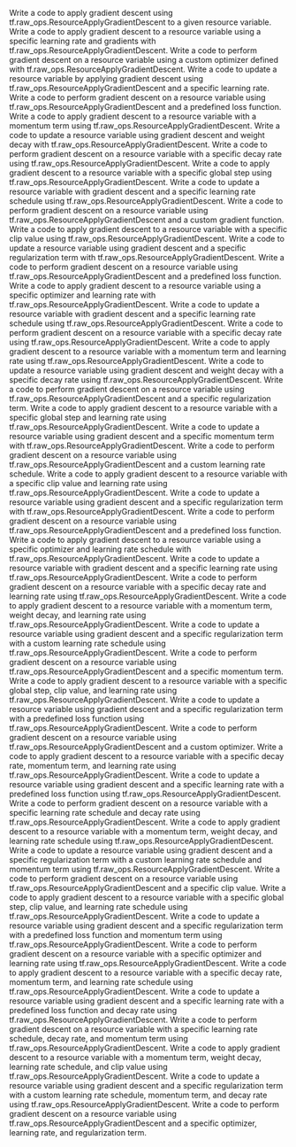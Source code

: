 Write a code to apply gradient descent using tf.raw_ops.ResourceApplyGradientDescent to a given resource variable.
Write a code to apply gradient descent to a resource variable using a specific learning rate and gradients with tf.raw_ops.ResourceApplyGradientDescent.
Write a code to perform gradient descent on a resource variable using a custom optimizer defined with tf.raw_ops.ResourceApplyGradientDescent.
Write a code to update a resource variable by applying gradient descent using tf.raw_ops.ResourceApplyGradientDescent and a specific learning rate.
Write a code to perform gradient descent on a resource variable using tf.raw_ops.ResourceApplyGradientDescent and a predefined loss function.
Write a code to apply gradient descent to a resource variable with a momentum term using tf.raw_ops.ResourceApplyGradientDescent.
Write a code to update a resource variable using gradient descent and weight decay with tf.raw_ops.ResourceApplyGradientDescent.
Write a code to perform gradient descent on a resource variable with a specific decay rate using tf.raw_ops.ResourceApplyGradientDescent.
Write a code to apply gradient descent to a resource variable with a specific global step using tf.raw_ops.ResourceApplyGradientDescent.
Write a code to update a resource variable with gradient descent and a specific learning rate schedule using tf.raw_ops.ResourceApplyGradientDescent.
Write a code to perform gradient descent on a resource variable using tf.raw_ops.ResourceApplyGradientDescent and a custom gradient function.
Write a code to apply gradient descent to a resource variable with a specific clip value using tf.raw_ops.ResourceApplyGradientDescent.
Write a code to update a resource variable using gradient descent and a specific regularization term with tf.raw_ops.ResourceApplyGradientDescent.
Write a code to perform gradient descent on a resource variable using tf.raw_ops.ResourceApplyGradientDescent and a predefined loss function.
Write a code to apply gradient descent to a resource variable using a specific optimizer and learning rate with tf.raw_ops.ResourceApplyGradientDescent.
Write a code to update a resource variable with gradient descent and a specific learning rate schedule using tf.raw_ops.ResourceApplyGradientDescent.
Write a code to perform gradient descent on a resource variable with a specific decay rate using tf.raw_ops.ResourceApplyGradientDescent.
Write a code to apply gradient descent to a resource variable with a momentum term and learning rate using tf.raw_ops.ResourceApplyGradientDescent.
Write a code to update a resource variable using gradient descent and weight decay with a specific decay rate using tf.raw_ops.ResourceApplyGradientDescent.
Write a code to perform gradient descent on a resource variable using tf.raw_ops.ResourceApplyGradientDescent and a specific regularization term.
Write a code to apply gradient descent to a resource variable with a specific global step and learning rate using tf.raw_ops.ResourceApplyGradientDescent.
Write a code to update a resource variable using gradient descent and a specific momentum term with tf.raw_ops.ResourceApplyGradientDescent.
Write a code to perform gradient descent on a resource variable using tf.raw_ops.ResourceApplyGradientDescent and a custom learning rate schedule.
Write a code to apply gradient descent to a resource variable with a specific clip value and learning rate using tf.raw_ops.ResourceApplyGradientDescent.
Write a code to update a resource variable using gradient descent and a specific regularization term with tf.raw_ops.ResourceApplyGradientDescent.
Write a code to perform gradient descent on a resource variable using tf.raw_ops.ResourceApplyGradientDescent and a predefined loss function.
Write a code to apply gradient descent to a resource variable using a specific optimizer and learning rate schedule with tf.raw_ops.ResourceApplyGradientDescent.
Write a code to update a resource variable with gradient descent and a specific learning rate using tf.raw_ops.ResourceApplyGradientDescent.
Write a code to perform gradient descent on a resource variable with a specific decay rate and learning rate using tf.raw_ops.ResourceApplyGradientDescent.
Write a code to apply gradient descent to a resource variable with a momentum term, weight decay, and learning rate using tf.raw_ops.ResourceApplyGradientDescent.
Write a code to update a resource variable using gradient descent and a specific regularization term with a custom learning rate schedule using tf.raw_ops.ResourceApplyGradientDescent.
Write a code to perform gradient descent on a resource variable using tf.raw_ops.ResourceApplyGradientDescent and a specific momentum term.
Write a code to apply gradient descent to a resource variable with a specific global step, clip value, and learning rate using tf.raw_ops.ResourceApplyGradientDescent.
Write a code to update a resource variable using gradient descent and a specific regularization term with a predefined loss function using tf.raw_ops.ResourceApplyGradientDescent.
Write a code to perform gradient descent on a resource variable using tf.raw_ops.ResourceApplyGradientDescent and a custom optimizer.
Write a code to apply gradient descent to a resource variable with a specific decay rate, momentum term, and learning rate using tf.raw_ops.ResourceApplyGradientDescent.
Write a code to update a resource variable using gradient descent and a specific learning rate with a predefined loss function using tf.raw_ops.ResourceApplyGradientDescent.
Write a code to perform gradient descent on a resource variable with a specific learning rate schedule and decay rate using tf.raw_ops.ResourceApplyGradientDescent.
Write a code to apply gradient descent to a resource variable with a momentum term, weight decay, and learning rate schedule using tf.raw_ops.ResourceApplyGradientDescent.
Write a code to update a resource variable using gradient descent and a specific regularization term with a custom learning rate schedule and momentum term using tf.raw_ops.ResourceApplyGradientDescent.
Write a code to perform gradient descent on a resource variable using tf.raw_ops.ResourceApplyGradientDescent and a specific clip value.
Write a code to apply gradient descent to a resource variable with a specific global step, clip value, and learning rate schedule using tf.raw_ops.ResourceApplyGradientDescent.
Write a code to update a resource variable using gradient descent and a specific regularization term with a predefined loss function and momentum term using tf.raw_ops.ResourceApplyGradientDescent.
Write a code to perform gradient descent on a resource variable with a specific optimizer and learning rate using tf.raw_ops.ResourceApplyGradientDescent.
Write a code to apply gradient descent to a resource variable with a specific decay rate, momentum term, and learning rate schedule using tf.raw_ops.ResourceApplyGradientDescent.
Write a code to update a resource variable using gradient descent and a specific learning rate with a predefined loss function and decay rate using tf.raw_ops.ResourceApplyGradientDescent.
Write a code to perform gradient descent on a resource variable with a specific learning rate schedule, decay rate, and momentum term using tf.raw_ops.ResourceApplyGradientDescent.
Write a code to apply gradient descent to a resource variable with a momentum term, weight decay, learning rate schedule, and clip value using tf.raw_ops.ResourceApplyGradientDescent.
Write a code to update a resource variable using gradient descent and a specific regularization term with a custom learning rate schedule, momentum term, and decay rate using tf.raw_ops.ResourceApplyGradientDescent.
Write a code to perform gradient descent on a resource variable using tf.raw_ops.ResourceApplyGradientDescent and a specific optimizer, learning rate, and regularization term.